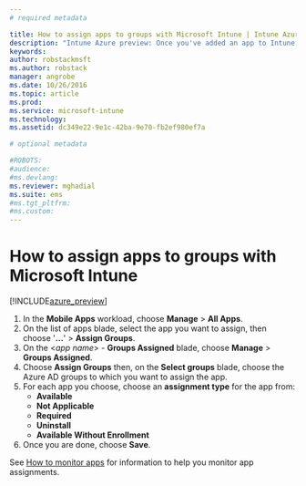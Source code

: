 ```yaml
---
# required metadata

title: How to assign apps to groups with Microsoft Intune | Intune Azure preview | Microsoft Docs
description: "Intune Azure preview: Once you've added an app to Intune, you'll want to assign it to groups of users or devices."
keywords:
author: robstackmsft
ms.author: robstack
manager: angrobe
ms.date: 10/26/2016
ms.topic: article
ms.prod:
ms.service: microsoft-intune
ms.technology:
ms.assetid: dc349e22-9e1c-42ba-9e70-fb2ef980ef7a

# optional metadata

#ROBOTS:
#audience:
#ms.devlang:
ms.reviewer: mghadial
ms.suite: ems
#ms.tgt_pltfrm:
#ms.custom:
---
```


# How to assign apps to groups with Microsoft Intune

[!INCLUDE[azure_preview](../includes/azure_preview.md)]

1. In the **Mobile Apps** workload, choose **Manage** > **All Apps**.
2. On the list of apps blade, select the app you want to assign, then choose '**...**' > **Assign Groups**.
3. On the <*app name*> - **Groups Assigned** blade, choose **Manage** > **Groups Assigned**.
4. Choose **Assign Groups** then, on the **Select groups** blade, choose the Azure AD groups to which you want to assign the app.
5. For each app you choose, choose an **assignment type** for the app from: 
	- **Available**
	- **Not Applicable**
	- **Required**
	- **Uninstall**
	- **Available Without Enrollment**
6. Once you are done, choose **Save**.

See [How to monitor apps](monitor-apps.md) for information to help you monitor app assignments.

